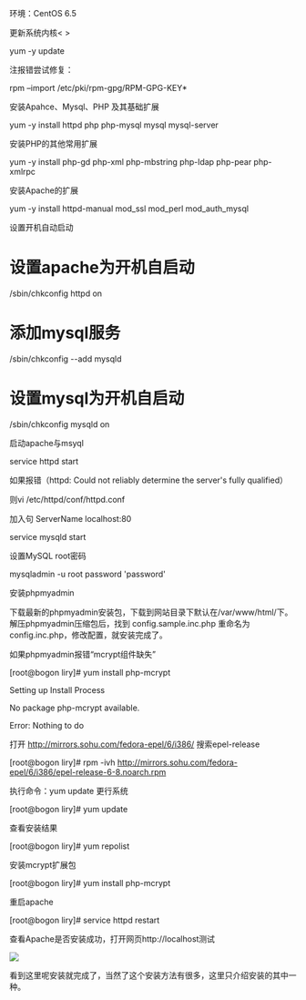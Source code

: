 环境：CentOS 6.5

更新系统内核< >

yum -y update

注报错尝试修复：

rpm –import /etc/pki/rpm-gpg/RPM-GPG-KEY*

安装Apahce、Mysql、PHP 及其基础扩展

yum -y install httpd php php-mysql mysql mysql-server

安装PHP的其他常用扩展

yum -y install php-gd php-xml php-mbstring php-ldap php-pear php-xmlrpc

安装Apache的扩展

yum -y install httpd-manual mod_ssl mod_perl mod_auth_mysql

设置开机自动启动

# 设置apache为开机自启动

/sbin/chkconfig httpd on

# 添加mysql服务

/sbin/chkconfig --add mysqld

# 设置mysql为开机自启动

/sbin/chkconfig mysqld on

启动apache与msyql

service httpd start

如果报错（httpd: Could not reliably determine the server's fully qualified）

则vi /etc/httpd/conf/httpd.conf

加入句 ServerName localhost:80

service mysqld start

设置MySQL root密码

mysqladmin -u root password 'password'

安装phpmyadmin

下载最新的phpmyadmin安装包，下载到网站目录下默认在/var/www/html/下。解压phpmyadmin压缩包后，找到 config.sample.inc.php 重命名为 config.inc.php，修改配置，就安装完成了。

如果phpmyadmin报错“mcrypt组件缺失”

[root@bogon liry]# yum install php-mcrypt

Setting up Install Process

No package php-mcrypt available.

Error: Nothing to do

打开 http://mirrors.sohu.com/fedora-epel/6/i386/ 搜索epel-release

[root@bogon liry]# rpm -ivh http://mirrors.sohu.com/fedora-epel/6/i386/epel-release-6-8.noarch.rpm

执行命令：yum update 更行系统

[root@bogon liry]# yum update

查看安装结果

[root@bogon liry]# yum repolist

安装mcrypt扩展包

[root@bogon liry]# yum install php-mcrypt

重启apache

[root@bogon liry]# service httpd restart

查看Apache是否安装成功，打开网页http://localhost测试

![](D:/download/youdaonote-pull-master/data/Technology/Linux/centos/images/A79301D27328430A96D82F1CF424072120140115215236.png)

看到这里呢安装就完成了，当然了这个安装方法有很多，这里只介绍安装的其中一种。